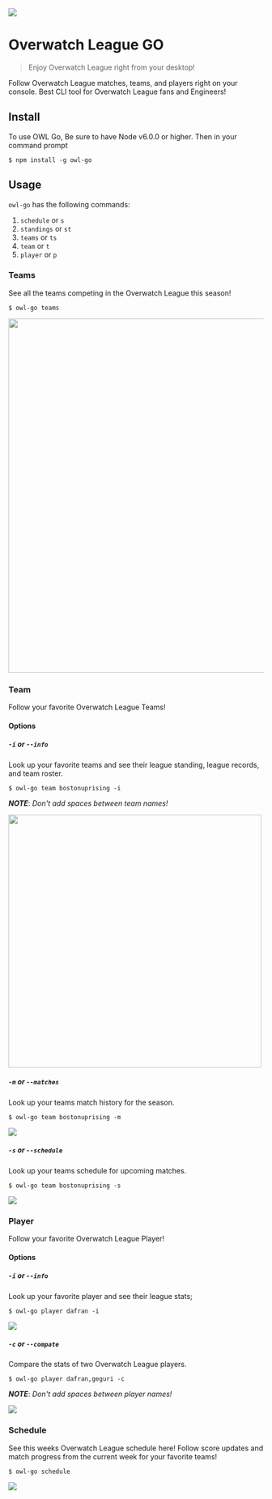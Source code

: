 <img src="https://acupoftee.github.io/images/owlshort.png">

# Overwatch League GO
> Enjoy Overwatch League right from your desktop!

Follow Overwatch League matches, teams, and players right on your console. Best CLI tool for Overwatch League fans and Engineers!

## Install

To use OWL Go, Be sure to have Node v6.0.0 or higher. Then in your command prompt 
```
$ npm install -g owl-go
```
## Usage
`owl-go` has the following commands:
1. `schedule` or `s`
2. `standings` or `st`
3. `teams` or `ts`
4. `team` or `t`
5. `player` or `p`
   
### Teams
See all the teams competing in the Overwatch League this season!

```
$ owl-go teams
```

<img src="https://raw.githubusercontent.com/acupoftee/acupoftee.github.io/master/images/owlgo/teams.png" height="700">

### Team
Follow your favorite Overwatch League Teams!

#### Options
##### `-i` or `--info`
Look up your favorite teams and see their league standing, league records, and team roster.

```
$ owl-go team bostonuprising -i
```
***NOTE***: *Don't add spaces between team names!*

<img src="https://raw.githubusercontent.com/acupoftee/acupoftee.github.io/master/images/owlgo/team.png" height="500">


##### `-m` or `--matches`
Look up your teams match history for the season.

```
$ owl-go team bostonuprising -m
```

<img src="https://raw.githubusercontent.com/acupoftee/acupoftee.github.io/master/images/owlgo/team_matches.png">

##### `-s` or `--schedule`
Look up your teams schedule for upcoming matches.

```
$ owl-go team bostonuprising -s
```

<img src="https://raw.githubusercontent.com/acupoftee/acupoftee.github.io/master/images/owlgo/team_schedule.png">

### Player
Follow your favorite Overwatch League Player!

#### Options
##### `-i` or `--info`
Look up your favorite player and see their league stats;

```
$ owl-go player dafran -i
```

<img src="https://raw.githubusercontent.com/acupoftee/acupoftee.github.io/master/images/owlgo/player.png">


##### `-c` or `--compate`
Compare the stats of two Overwatch League players.

```
$ owl-go player dafran,geguri -c
```
***NOTE***: *Don't add spaces between player names!*

<img src="https://raw.githubusercontent.com/acupoftee/acupoftee.github.io/master/images/owlgo/player_compare.png">


### Schedule
See this weeks Overwatch League schedule here! Follow score updates and match progress from the current week for your favorite teams!

```
$ owl-go schedule
```

<img src ="https://acupoftee.github.io/images/owlgo/schedule.png">
